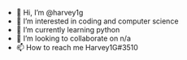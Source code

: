 - 👋 Hi, I’m @harvey1g
- 👀 I’m interested in coding and computer science 
- 🌱 I’m currently learning python
- 💞️ I’m looking to collaborate on n/a
- 📫 How to reach me Harvey1G#3510

<!---
harvey1g/harvey1g is a ✨ special ✨ repository because its `README.md` (this file) appears on your GitHub profile.
You can click the Preview link to take a look at your changes.
--->
